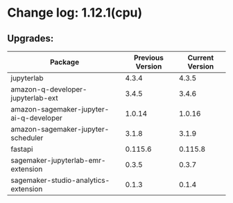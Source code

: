 # Change log: 1.12.1(cpu)

## Upgrades: 

Package | Previous Version | Current Version
---|---|---
jupyterlab|4.3.4|4.3.5
amazon-q-developer-jupyterlab-ext|3.4.5|3.4.6
amazon-sagemaker-jupyter-ai-q-developer|1.0.14|1.0.16
amazon-sagemaker-jupyter-scheduler|3.1.8|3.1.9
fastapi|0.115.6|0.115.8
sagemaker-jupyterlab-emr-extension|0.3.5|0.3.7
sagemaker-studio-analytics-extension|0.1.3|0.1.4
